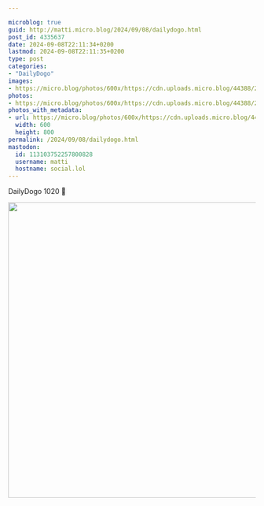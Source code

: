 ```yaml
---

microblog: true
guid: http://matti.micro.blog/2024/09/08/dailydogo.html
post_id: 4335637
date: 2024-09-08T22:11:34+0200
lastmod: 2024-09-08T22:11:35+0200
type: post
categories:
- "DailyDogo"
images:
- https://micro.blog/photos/600x/https://cdn.uploads.micro.blog/44388/2024/42e86f275beb407483dafdb4a303199e.jpg
photos:
- https://micro.blog/photos/600x/https://cdn.uploads.micro.blog/44388/2024/42e86f275beb407483dafdb4a303199e.jpg
photos_with_metadata:
- url: https://micro.blog/photos/600x/https://cdn.uploads.micro.blog/44388/2024/42e86f275beb407483dafdb4a303199e.jpg
  width: 600
  height: 800
permalink: /2024/09/08/dailydogo.html
mastodon:
  id: 113103752257800828
  username: matti
  hostname: social.lol
---
```

DailyDogo 1020 🐶

<img src="https://micro.blog/photos/600x/https://blog.martin-haehnel.de/uploads/2024/42e86f275beb407483dafdb4a303199e.jpg" width="600" alt="" />
